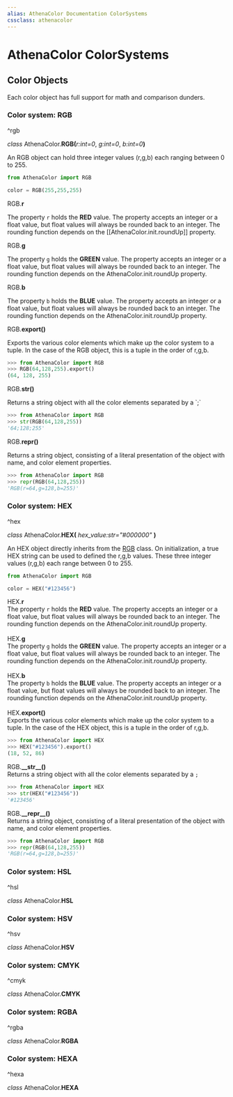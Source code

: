 ```yaml
---
alias: AthenaColor Documentation ColorSystems
cssclass: athenacolor
---
```

# AthenaColor ColorSystems
 ## Color Objects
 Each color object has full support for math and comparison dunders.
 ### Color system: RGB 
 ^rgb
 
 *class* AthenaColor.**RGB(**<var>r:int=0</var>, <var>g:int=0</var>, <var>b:int=0</var>**)**
 <p class="inset"/>An RGB object can hold three integer values (r,g,b) each ranging between 0 to 255.

```python
from AthenaColor import RGB

color = RGB(255,255,255)
```

<span class="inset"/>RGB.**r**

The property `r` holds the **RED** value. The property accepts an integer or a float value, but float values will always be rounded back to an integer. The rounding function depends on the [[AthenaColor.init.roundUp]] property.

<span class="inset"/>RGB.**g**
<p class="inset2"/>The property <code>g</code> holds the <b>GREEN</b> value. The property accepts an integer or a float value, but float values will always be rounded back to an integer. The rounding function depends on the AthenaColor.init.roundUp property.

<span class="inset"/>RGB.**b**
<p class="inset2"/>The property <code>b</code> holds the <b>BLUE</b> value. The property accepts an integer or a float value, but float values will always be rounded back to an integer. The rounding function depends on the AthenaColor.init.roundUp property.

<span class="inset"/>RGB.**export()**
<p class="inset2"/>Exports the various color elements which make up the color system to a tuple. In the case of the RGB object, this is a tuple in the order of r,g,b.

```python
>>> from AthenaColor import RGB
>>> RGB(64,128,255).export()
(64, 128, 255)
```

<span class="inset"/>RGB.**__str__()**
<p class="inset2"/>Returns a string object with all the color elements separated by a `;`

```python
>>> from AthenaColor import RGB
>>> str(RGB(64,128,255))
'64;128;255'
```

<span class="inset"/>RGB.**____repr____()**
<p class="inset2"/>Returns a string object, consisting of a literal presentation of the object with name, and color element properties.

```python
>>> from AthenaColor import RGB
>>> repr(RGB(64,128,255))
'RGB(r=64,g=128,b=255)'
```

 ### Color system: HEX 
 ^hex
 
*class* AthenaColor.**HEX(** *hex_value:str="#000000"* **)**
 <div class="inset">
	An HEX object directly inherits from the <a href="#^rgb"  class="internal-link" >RGB</a> class. On initialization, a true HEX string can be used to defined the r,g,b values. These three integer values (r,g,b) each range between 0 to 255.
</div>

```python
from AthenaColor import RGB

color = HEX("#123456")
```

<div class="inset">
	HEX.<b>r</b>
	<div class="inset">
		The property <code>r</code> holds the <b>RED</b> value. The property accepts an integer or a float value, but float values will always be rounded back to an integer. The rounding function depends on the AthenaColor.init.roundUp property.
	</div>
	<br>
</div>

<div class="inset">
	HEX.<b>g</b>
	<div class="inset">
		The property <code>g</code> holds the <b>GREEN</b> value. The property accepts an integer or a float value, but float values will always be rounded back to an integer. The rounding function depends on the AthenaColor.init.roundUp property.
	</div>
	<br>
</div>

<div class="inset">
	HEX.<b>b</b>
	<div class="inset">
		The property <code>b</code> holds the <b>BLUE</b> value. The property accepts an integer or a float value, but float values will always be rounded back to an integer. The rounding function depends on the AthenaColor.init.roundUp property.
	</div>
	<br>
</div>

<div class="inset">
	HEX.<b>export()</b>
	<div class="inset">
		Exports the various color elements which make up the color system to a tuple. In the case of the HEX object, this is a tuple in the order of r,g,b.
	</div>
</div>

```python
>>> from AthenaColor import HEX
>>> HEX("#123456").export()
(18, 52, 86)
```

<div class="inset">
	RGB.<b>__str__()</b>
	<div class="inset">
		Returns a string object with all the color elements separated by a <code>;</code>
	</div>
</div>

```python
>>> from AthenaColor import HEX
>>> str(HEX("#123456"))
'#123456'
```

<div class="inset">
	RGB.<b>__repr__()</b>
	<div class="inset">
		Returns a string object, consisting of a literal presentation of the object with name, and color element properties.
	</div>
</div>

```python
>>> from AthenaColor import RGB
>>> repr(RGB(64,128,255))
'RGB(r=64,g=128,b=255)'
```


 ### Color system: HSL 
 ^hsl
 
*class* AthenaColor.**HSL**
<div class="inset">

</div>

 ### Color system: HSV 
 ^hsv
 
*class* AthenaColor.**HSV**
<div class="inset">

</div>

 ### Color system: CMYK 
 ^cmyk
 
*class* AthenaColor.**CMYK**
<div class="inset">

</div>

 ### Color system: RGBA 
 ^rgba
 
*class* AthenaColor.**RGBA**
<div class="inset">

</div>

 ### Color system: HEXA 
 ^hexa
 
*class* AthenaColor.**HEXA** 
<div class="inset">

</div>
